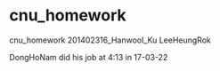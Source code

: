 # cnu_homework
cnu_homework
201402316_Hanwool_Ku
LeeHeungRok

DongHoNam did his job at 4:13 in 17-03-22
